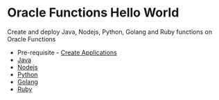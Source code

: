 # Oracle Functions Hello World

Create and deploy Java, Nodejs, Python, Golang and Ruby functions on Oracle Functions

- Pre-requisite - [Create Applications](create-application.md)
- [Java](java-hello-world.md)
- [Nodejs](node-hello-world.md)
- [Python](python-hello-world.md)
- [Golang](golang-hello-world.md)
- [Ruby](ruby-hello-world.md)